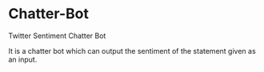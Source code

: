 # Chatter-Bot
Twitter Sentiment Chatter Bot 

It is a chatter bot which can output the sentiment of the statement given as an input.


